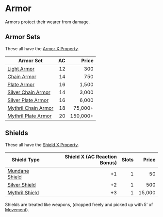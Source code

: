 # Armor
Armors protect their wearer from damage. 
## Armor Sets
These all have the [Armor X Property](Individual%20Item%20Cards/Armors/Armor%20Properties/Armor%20X%20Property.md).

| Armor Set                                                                                           |  AC |    Price |
| --------------------------------------------------------------------------------------------------- | --: | -------: |
| [Light Armor](Individual%20Item%20Cards/Armors/Mundane%20Armors/Light%20Armor.md)                   |  12 |      300 |
| [Chain Armor](Individual%20Item%20Cards/Armors/Mundane%20Armors/Chain%20Armor.md)                   |  14 |      750 |
| [Plate Armor](Individual%20Item%20Cards/Armors/Mundane%20Armors/Plate%20Armor.md)                   |  16 |    1,500 |
| [Silver Chain Armor](Individual%20Item%20Cards/Armors/Silvered%20Armors/Silver%20Chain%20Armor.md)  |  14 |    3,000 |
| [Silver Plate Armor](Individual%20Item%20Cards/Armors/Silvered%20Armors/Silver%20Plate%20Armor.md)  |  16 |    6,000 |
| [Mythril Chain Armor](Individual%20Item%20Cards/Armors/Mythril%20Armors/Mythril%20Chain%20Armor.md) |  18 |  75,000+ |
| [Mythril Plate Armor](Individual%20Item%20Cards/Armors/Mythril%20Armors/Mythril%20Plate%20Armor.md) |  20 | 150,000+ |
## Shields
These all have the [Shield X Property](Individual%20Item%20Cards/Armors/Armor%20Properties/Shield%20X%20Property.md).

| Shield Type                                                                             | Shield X (AC Reaction Bonus) | Slots |  Price |
| --------------------------------------------------------------------------------------- | ---------------------------: | ----: | -----: |
| [Mundane Shield](Individual%20Item%20Cards/Armors/Mundane%20Armors/Mundane%20Shield.md) |                           +1 |     1 |     50 |
| [Silver Shield](Individual%20Item%20Cards/Armors/Silvered%20Armors/Silver%20Shield.md)  |                           +2 |     1 |    500 |
| [Mythril Shield](Individual%20Item%20Cards/Armors/Mythril%20Armors/Mythril%20Shield.md) |                           +3 |     1 | 15,000 |
Shields are treated like weapons, (dropped freely and picked up with 5’ of [Movement](../../Game%20Procedures/Movement.md)).